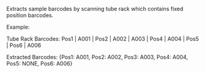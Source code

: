 Extracts sample barcodes by scanning tube rack which contains fixed position barcodes.

Example:

Tube Rack Barcodes: Pos1 | A001 | Pos2 | A002 | A003 | Pos4 | A004 | Pos5 | Pos6 | A006

Extracted Barcodes: {Pos1: A001, Pos2: A002, Pos3: A003, Pos4: A004, Pos5: NONE, Pos6: A006}
